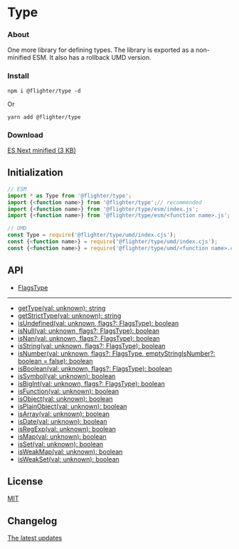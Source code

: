 # Type

### About
One more library for defining types. The library is exported as a non-minified ESM. It also has a rollback UMD version.

### Install
```
npm i @flighter/type -d
```
Or
```
yarn add @flighter/type
```

### Download
[ES Next minified (3 KB)](download/type.min.js)

## Initialization
```js
// ESM
import * as Type from '@flighter/type';
import {<function name>} from '@flighter/type';// recommended
import {<function name>} from '@flighter/type/esm/index.js';
import {<function name>} from '@flighter/type/esm/<function name>.js';

// UMD
const Type = require('@flighter/type/umd/index.cjs');
const {<function name>} = require('@flighter/type/umd/index.cjs');
const {<function name>} = require('@flighter/type/umd/<function name>.cjs');
```

## API

- [FlagsType](docs/flags.md)
---
- [getType(val: unknown): string](docs/get-type.md)
- [getStrictType(val: unknown): string](docs/get-strict-type.md)
- [isUndefined(val: unknown, flags?: FlagsType): boolean](docs/is-undefined.md)
- [isNull(val: unknown, flags?: FlagsType): boolean](docs/is-null.md)
- [isNan(val: unknown, flags?: FlagsType): boolean](docs/is-nan.md)
- [isString(val: unknown, flags?: FlagsType): boolean](docs/is-string.md)
- [isNumber(val: unknown, flags?: FlagsType, emptyStringIsNumber?: boolean = false): boolean](docs/is-number.md)
- [isBoolean(val: unknown, flags?: FlagsType): boolean](docs/is-boolean.md)
- [isSymbol(val: unknown): boolean](docs/is-symbol.md)
- [isBigInt(val: unknown, flags?: FlagsType): boolean](docs/is-bigint.md)
- [isFunction(val: unknown): boolean](docs/is-function.md)
- [isObject(val: unknown): boolean](docs/is-object.md)
- [isPlainObject(val: unknown): boolean](docs/is-plain-object.md)
- [isArray(val: unknown): boolean](docs/is-array.md)
- [isDate(val: unknown): boolean](docs/is-date.md)
- [isRegExp(val: unknown): boolean](docs/is-regexp.md)
- [isMap(val: unknown): boolean](docs/is-map.md)
- [isSet(val: unknown): boolean](docs/is-set.md)
- [isWeakMap(val: unknown): boolean](docs/is-weak-map.md)
- [isWeakSet(val: unknown): boolean](docs/is-weak-set.md)

## License
[MIT](LICENSE)

## Changelog
[The latest updates](CHANGELOG.md)
